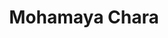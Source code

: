 ---
title: "Mohamaya Chara"
title_bn: "মহামায়া ছড়া"
description: "More than one stream came out from the Mangalchandrabari Mountain and reached Feni and joined the Muhuri river at Satkhira."
---